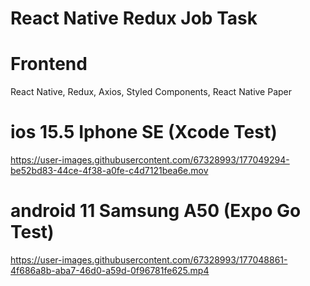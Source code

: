 # React Native Redux Job Task

# Frontend
React Native, Redux, Axios, Styled Components, React Native Paper

# ios 15.5 Iphone SE (Xcode Test)
https://user-images.githubusercontent.com/67328993/177049294-be52bd83-44ce-4f38-a0fe-c4d7121bea6e.mov

# android 11 Samsung A50 (Expo Go Test)
https://user-images.githubusercontent.com/67328993/177048861-4f686a8b-aba7-46d0-a59d-0f96781fe625.mp4
